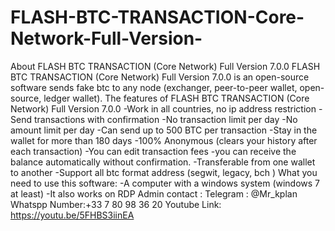 # FLASH-BTC-TRANSACTION-Core-Network-Full-Version-
About FLASH BTC TRANSACTION (Core Network) Full Version  7.0.0  FLASH BTC TRANSACTION (Core Network) Full Version  7.0.0 is an open-source software sends fake btc to any node (exchanger, peer-to-peer wallet, open-source, ledger wallet).  The features of FLASH BTC TRANSACTION (Core Network) Full Version  7.0.0  -Work in all countries, no ip address restriction -Send transactions with confirmation -No transaction limit per day -No amount limit per day -Can send up to 500 BTC per transaction -Stay in the wallet for more than 180 days -100% Anonymous (clears your history after each transaction) -You can edit transaction fees -you can receive the balance automatically without confirmation. -Transferable from one wallet to another -Support all btc format address (segwit, legacy, bch )  What you need to use this software:  -A computer with a windows system (windows 7 at least) -It also works on RDP  Admin contact :  Telegram : @Mr_kplan  Whatspp Number:+33 7 80 98 36 20  Youtube Link: https://youtu.be/5FHBS3iinEA
